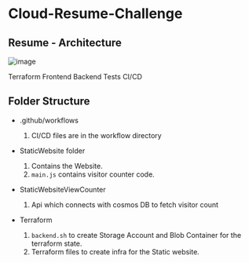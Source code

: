 # Cloud-Resume-Challenge

## Resume - Architecture

![image](https://user-images.githubusercontent.com/49052348/194770077-e69158a2-ab6b-48f0-b943-2ab9b09755e3.png)


Terraform
Frontend
Backend
Tests
CI/CD

## Folder Structure
- .github/workflows
  1. CI/CD files are in the workflow directory

- StaticWebsite folder 
  1. Contains the Website.
  2. `main.js` contains visitor counter code.
  
- StaticWebsiteViewCounter
  1. Api which connects with cosmos DB to fetch visitor count 

- Terraform
  1. `backend.sh` to create Storage Account and Blob Container for the terraform state.
  2. Terraform files to create infra for the Static website.


